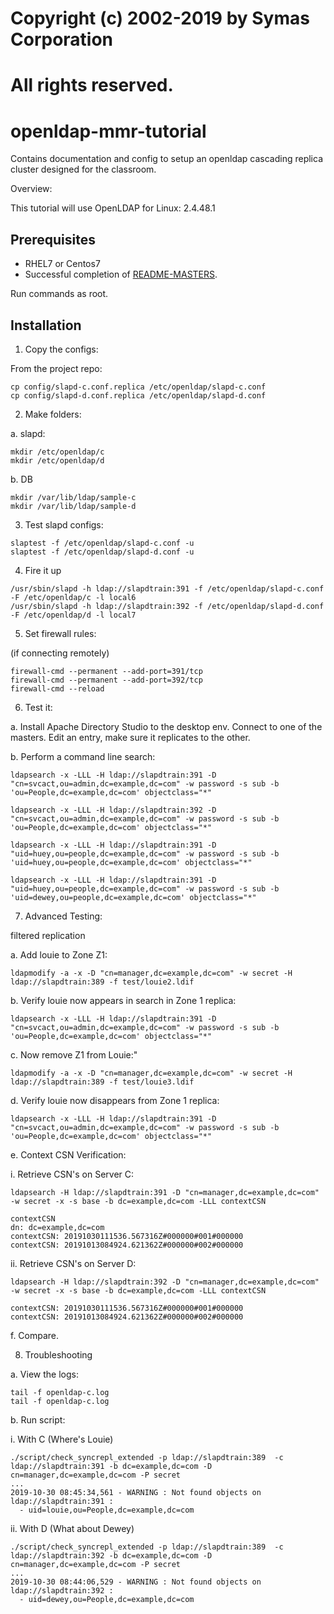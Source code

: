 # Copyright (c) 2002-2019 by Symas Corporation
# All rights reserved.

# openldap-mmr-tutorial

Contains documentation and config to setup an openldap cascading replica cluster designed for the classroom.

Overview:

This tutorial will use OpenLDAP for Linux: 2.4.48.1

## Prerequisites

* RHEL7 or Centos7
* Successful completion of [README-MASTERS](README-MASTERS.md).

Run commands as root.

## Installation

1. Copy the configs:

From the project repo:

```
cp config/slapd-c.conf.replica /etc/openldap/slapd-c.conf
cp config/slapd-d.conf.replica /etc/openldap/slapd-d.conf
```

2. Make folders:

a. slapd:

```
mkdir /etc/openldap/c
mkdir /etc/openldap/d
```

b. DB

```
mkdir /var/lib/ldap/sample-c
mkdir /var/lib/ldap/sample-d
```

3. Test slapd configs:

```
slaptest -f /etc/openldap/slapd-c.conf -u
slaptest -f /etc/openldap/slapd-d.conf -u
```

4. Fire it up

```
/usr/sbin/slapd -h ldap://slapdtrain:391 -f /etc/openldap/slapd-c.conf -F /etc/openldap/c -l local6
/usr/sbin/slapd -h ldap://slapdtrain:392 -f /etc/openldap/slapd-d.conf -F /etc/openldap/d -l local7
```

5. Set firewall rules:

(if connecting remotely)

```
firewall-cmd --permanent --add-port=391/tcp
firewall-cmd --permanent --add-port=392/tcp
firewall-cmd --reload
```

6. Test it:

a. Install Apache Directory Studio to the desktop env.  Connect to one of the masters.  Edit an entry, make sure it replicates to the other.

b. Perform a command line search:

```
ldapsearch -x -LLL -H ldap://slapdtrain:391 -D "cn=svcact,ou=admin,dc=example,dc=com" -w password -s sub -b 'ou=People,dc=example,dc=com' objectclass="*"

ldapsearch -x -LLL -H ldap://slapdtrain:392 -D "cn=svcact,ou=admin,dc=example,dc=com" -w password -s sub -b 'ou=People,dc=example,dc=com' objectclass="*"

ldapsearch -x -LLL -H ldap://slapdtrain:391 -D "uid=huey,ou=people,dc=example,dc=com" -w password -s sub -b 'uid=huey,ou=people,dc=example,dc=com' objectclass="*"

ldapsearch -x -LLL -H ldap://slapdtrain:391 -D "uid=huey,ou=people,dc=example,dc=com" -w password -s sub -b 'uid=dewey,ou=people,dc=example,dc=com' objectclass="*"
```

7. Advanced Testing:

filtered replication

a. Add louie to Zone Z1:

```
ldapmodify -a -x -D "cn=manager,dc=example,dc=com" -w secret -H ldap://slapdtrain:389 -f test/louie2.ldif
```

b. Verify louie now appears in search in Zone 1 replica:

```
ldapsearch -x -LLL -H ldap://slapdtrain:391 -D "cn=svcact,ou=admin,dc=example,dc=com" -w password -s sub -b 'ou=People,dc=example,dc=com' objectclass="*"
```

c. Now remove Z1 from Louie:"

```
ldapmodify -a -x -D "cn=manager,dc=example,dc=com" -w secret -H ldap://slapdtrain:389 -f test/louie3.ldif

```

d. Verify louie now disappears from Zone 1 replica:

```
ldapsearch -x -LLL -H ldap://slapdtrain:391 -D "cn=svcact,ou=admin,dc=example,dc=com" -w password -s sub -b 'ou=People,dc=example,dc=com' objectclass="*"
```

e. Context CSN Verification:

i. Retrieve CSN's on Server C:
```
ldapsearch -H ldap://slapdtrain:391 -D "cn=manager,dc=example,dc=com" -w secret -x -s base -b dc=example,dc=com -LLL contextCSN

contextCSN
dn: dc=example,dc=com
contextCSN: 20191030111536.567316Z#000000#001#000000
contextCSN: 20191013084924.621362Z#000000#002#000000
```

ii. Retrieve CSN's on Server D:
```
ldapsearch -H ldap://slapdtrain:392 -D "cn=manager,dc=example,dc=com" -w secret -x -s base -b dc=example,dc=com -LLL contextCSN

contextCSN: 20191030111536.567316Z#000000#001#000000
contextCSN: 20191013084924.621362Z#000000#002#000000
```

f. Compare.


8. Troubleshooting

a. View the logs:

```
tail -f openldap-c.log
tail -f openldap-c.log
```

b. Run script:


i. With C (Where's Louie)
```
./script/check_syncrepl_extended -p ldap://slapdtrain:389  -c ldap://slapdtrain:391 -b dc=example,dc=com -D cn=manager,dc=example,dc=com -P secret
...
2019-10-30 08:45:34,561 - WARNING : Not found objects on ldap://slapdtrain:391 :
  - uid=louie,ou=People,dc=example,dc=com
```

ii. With D (What about Dewey)
```
./script/check_syncrepl_extended -p ldap://slapdtrain:389  -c ldap://slapdtrain:392 -b dc=example,dc=com -D cn=manager,dc=example,dc=com -P secret
...
2019-10-30 08:44:06,529 - WARNING : Not found objects on ldap://slapdtrain:392 :
  - uid=dewey,ou=People,dc=example,dc=com
```

